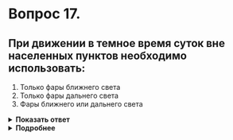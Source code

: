 # Вопрос 17.

## При движении в темное время суток вне населенных пунктов необходимо использовать:

1. Только фары ближнего света
2. Только фары дальнего света
3. Фары ближнего или дальнего света

<details>
<summary><b>Показать ответ</b></summary>
Правильный ответ: 3
</details>
<details>
<summary><b>Подробнее</b></summary>
Во время движения вне населенных пунктов в темное время суток на неосвещенных участках дорог, вы можете использовать фары дальнего или ближнего света. В большинстве случаев предпочтительнее езда с дальним светом фар, так как большее расстояние видимости позволяет двигаться с большей скоростью. Но с учётом факторов встречного и попутного транспорта водитель обязан переключаться на ближний свет фар.
(Пункт 19.1 ПДД, «Техника управления автомобилем»)
</details>